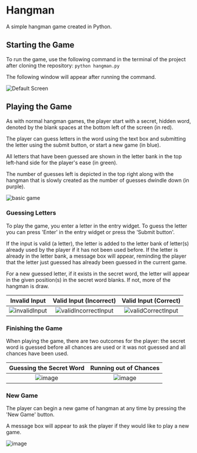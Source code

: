 # Hangman
A simple hangman game created in Python.


## Starting the Game
To run the game, use the following command in the terminal of the project after cloning the repository:
`python hangman.py`

The following window will appear after running the command.

![Default Screen](https://user-images.githubusercontent.com/36089473/124055053-11d0ec00-d9d8-11eb-8a2b-681bae340fb9.PNG)



## Playing the Game
As with normal hangman games, the player start with a secret, hidden word, denoted by the blank spaces at the bottom left of the screen (in red).

The player can guess letters in the word using the text box and submitting the letter using the submit button, or start a new game (in blue).

All letters that have been guessed are shown in the letter bank in the top left-hand side for the player's ease (in green).

The number of guesses left is depicted in the top right along with the hangman that is slowly created as the number of guesses dwindle down (in purple).


![basic game](https://user-images.githubusercontent.com/36089473/124056151-0d0d3780-d9da-11eb-9bbb-260e9297d96b.PNG)

### Guessing Letters
To play the game, you enter a letter in the entry widget. To guess the letter you can press 'Enter' in the entry widget or press the 'Submit button'.

If the input is valid (a letter), the letter is added to the letter bank of letter(s) already used by the player if it has not been used before. If the letter is already in the letter bank, a message box will appear, reminding the player that the letter just guessed has already been guessed in the current game.

For a new guessed letter, if it exists in the secret word, the letter will appear in the given position(s) in the secret word blanks. If not, more of the hangman is draw.

Invalid Input | Valid Input (Incorrect) | Valid Input (Correct)
| :---: | :---: | :---:
| ![invalidInput](https://user-images.githubusercontent.com/36089473/124369219-38806400-dc1e-11eb-9b17-97a41a5fd624.png) | ![validIncorrectInput](https://user-images.githubusercontent.com/36089473/124369233-754c5b00-dc1e-11eb-8157-386d93095804.png) | ![validCorrectInput](https://user-images.githubusercontent.com/36089473/124369225-58b02300-dc1e-11eb-8ad4-fa505c28b890.png)

### Finishing the Game
When playing the game, there are two outcomes for the player: the secret word is guessed before all chances are used or it was not guessed and all chances have been used.

Guessing the Secret Word | Running out of Chances
| :---: | :---: 
| ![image](https://user-images.githubusercontent.com/36089473/124369296-24893200-dc1f-11eb-9940-5ef33f3e3bdc.png) | ![image](https://user-images.githubusercontent.com/36089473/124369254-a6c52680-dc1e-11eb-8d26-25b1c7d137c3.png)


### New Game
The player can begin a new game of hangman at any time by pressing the 'New Game' button.

A message box will appear to ask the player if they would like to play a new game.

![image](https://user-images.githubusercontent.com/36089473/124369325-83e74200-dc1f-11eb-8ef2-7fa490b9ee95.png)


